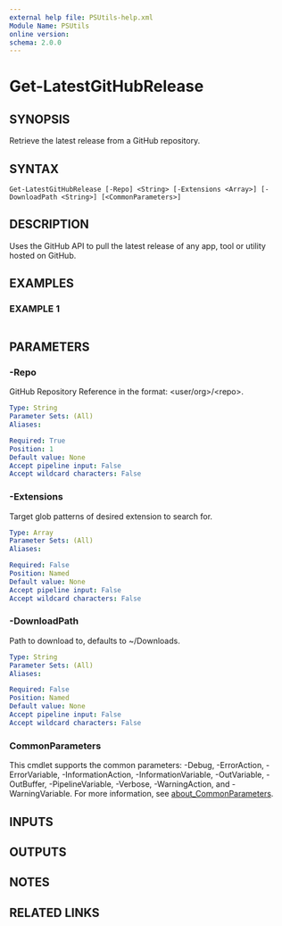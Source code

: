 ```yaml
---
external help file: PSUtils-help.xml
Module Name: PSUtils
online version:
schema: 2.0.0
---
```


# Get-LatestGitHubRelease

## SYNOPSIS
Retrieve the latest release from a GitHub repository.

## SYNTAX

```
Get-LatestGitHubRelease [-Repo] <String> [-Extensions <Array>] [-DownloadPath <String>] [<CommonParameters>]
```

## DESCRIPTION
Uses the GitHub API to pull the latest release of any app, tool or utility hosted on GitHub.

## EXAMPLES

### EXAMPLE 1
```

```

## PARAMETERS

### -Repo
GitHub Repository Reference in the format: \<user/org\>/\<repo\>.

```yaml
Type: String
Parameter Sets: (All)
Aliases:

Required: True
Position: 1
Default value: None
Accept pipeline input: False
Accept wildcard characters: False
```

### -Extensions
Target glob patterns of desired extension to search for.

```yaml
Type: Array
Parameter Sets: (All)
Aliases:

Required: False
Position: Named
Default value: None
Accept pipeline input: False
Accept wildcard characters: False
```

### -DownloadPath
Path to download to, defaults to ~/Downloads.

```yaml
Type: String
Parameter Sets: (All)
Aliases:

Required: False
Position: Named
Default value: None
Accept pipeline input: False
Accept wildcard characters: False
```

### CommonParameters
This cmdlet supports the common parameters: -Debug, -ErrorAction, -ErrorVariable, -InformationAction, -InformationVariable, -OutVariable, -OutBuffer, -PipelineVariable, -Verbose, -WarningAction, and -WarningVariable. For more information, see [about_CommonParameters](http://go.microsoft.com/fwlink/?LinkID=113216).

## INPUTS

## OUTPUTS

## NOTES

## RELATED LINKS
